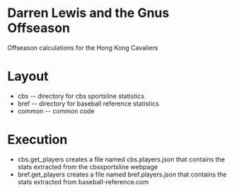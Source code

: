# Darren Lewis and the Gnus Offseason

Offseason calculations for the Hong Kong Cavaliers

# Layout

- cbs -- directory for cbs sportsline statistics  
- bref -- directory for baseball reference statistics  
- common -- common code  

# Execution

- cbs.get_players creates a file named cbs.players.json that contains the stats extracted from the cbssportsline webpage
- bref.get_players creates a file named bref.players.json that contains the stats extracted from baseball-reference.com
